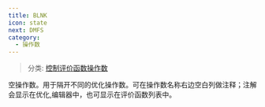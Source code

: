 ```yaml
---
title: BLNK
icon: state
next: DMFS
category:
  - 操作数
---
```


> 分类: [控制评价函数操作数](/hb/operands/136/900/  "Zemax 操作数 控制评价函数操作数")

空操作数。用于隔开不同的优化操作数。可在操作数名称右边空白列做注释；注解会显示在优化,编辑器中，也可显示在评价函数列表中。